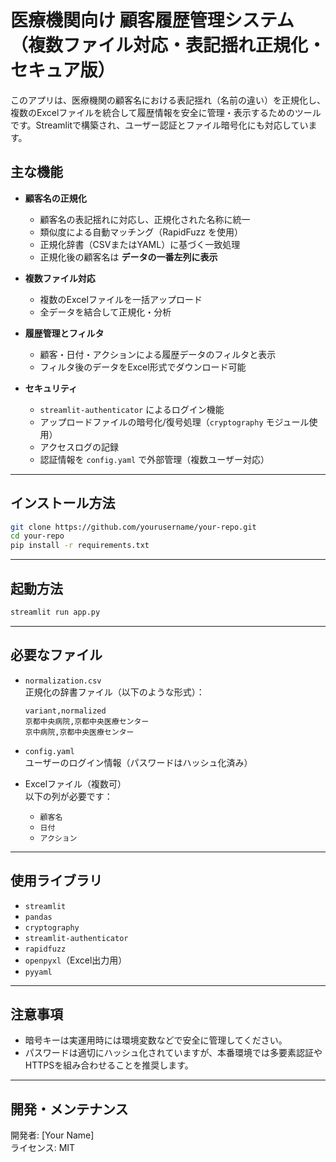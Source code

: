 # 医療機関向け 顧客履歴管理システム（複数ファイル対応・表記揺れ正規化・セキュア版）

このアプリは、医療機関の顧客名における表記揺れ（名前の違い）を正規化し、複数のExcelファイルを統合して履歴情報を安全に管理・表示するためのツールです。Streamlitで構築され、ユーザー認証とファイル暗号化にも対応しています。

## 主な機能

- **顧客名の正規化**
  - 顧客名の表記揺れに対応し、正規化された名称に統一
  - 類似度による自動マッチング（RapidFuzz を使用）
  - 正規化辞書（CSVまたはYAML）に基づく一致処理
  - 正規化後の顧客名は **データの一番左列に表示**

- **複数ファイル対応**
  - 複数のExcelファイルを一括アップロード
  - 全データを結合して正規化・分析

- **履歴管理とフィルタ**
  - 顧客・日付・アクションによる履歴データのフィルタと表示
  - フィルタ後のデータをExcel形式でダウンロード可能

- **セキュリティ**
  - `streamlit-authenticator` によるログイン機能
  - アップロードファイルの暗号化/復号処理（`cryptography` モジュール使用）
  - アクセスログの記録
  - 認証情報を `config.yaml` で外部管理（複数ユーザー対応）

---

## インストール方法

```bash
git clone https://github.com/yourusername/your-repo.git
cd your-repo
pip install -r requirements.txt
```

---

## 起動方法

```bash
streamlit run app.py
```

---

## 必要なファイル

- `normalization.csv`  
  正規化の辞書ファイル（以下のような形式）：

  ```csv
  variant,normalized
  京都中央病院,京都中央医療センター
  京中病院,京都中央医療センター
  ```

- `config.yaml`  
  ユーザーのログイン情報（パスワードはハッシュ化済み）

- Excelファイル（複数可）  
  以下の列が必要です：
  - `顧客名`
  - `日付`
  - `アクション`

---

## 使用ライブラリ

- `streamlit`
- `pandas`
- `cryptography`
- `streamlit-authenticator`
- `rapidfuzz`
- `openpyxl`（Excel出力用）
- `pyyaml`

---

## 注意事項

- 暗号キーは実運用時には環境変数などで安全に管理してください。
- パスワードは適切にハッシュ化されていますが、本番環境では多要素認証やHTTPSを組み合わせることを推奨します。

---

## 開発・メンテナンス

開発者: [Your Name]  
ライセンス: MIT
